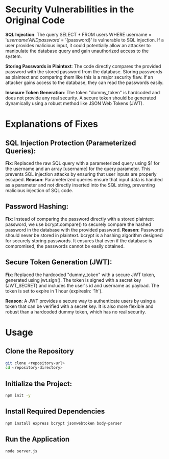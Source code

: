 # Security Vulnerabilities in the Original Code #

**SQL Injection**: The query SELECT * FROM users WHERE username = '${username}' AND password = '${password}' is vulnerable to SQL injection. If a user provides malicious input, it could potentially allow an attacker to manipulate the database query and gain unauthorized access to the system.

**Storing Passwords in Plaintext**: The code directly compares the provided password with the stored password from the database. Storing passwords as plaintext and comparing them like this is a major security flaw. If an attacker gains access to the database, they can read the passwords easily.

**Insecure Token Generation**: The token "dummy_token" is hardcoded and does not provide any real security. A secure token should be generated dynamically using a robust method like JSON Web Tokens (JWT).




# Explanations of Fixes #

## SQL Injection Protection (Parameterized Queries): ##
**Fix**: Replaced the raw SQL query with a parameterized query using $1 for the username and an array [username] for the query parameter. This prevents SQL injection attacks by ensuring that user inputs are properly escaped.
**Reason**: Parameterized queries ensure that input data is handled as a parameter and not directly inserted into the SQL string, preventing malicious injection of SQL code.


## Password Hashing: ##

**Fix**: Instead of comparing the password directly with a stored plaintext password, we use bcrypt.compare() to securely compare the hashed password in the database with the provided password.
**Reason**: Passwords should never be stored in plaintext. bcrypt is a hashing algorithm designed for securely storing passwords. It ensures that even if the database is compromised, the passwords cannot be easily obtained.


## Secure Token Generation (JWT): ##
**Fix**: Replaced the hardcoded "dummy_token" with a secure JWT token, generated using jwt.sign(). The token is signed with a secret key (JWT_SECRET) and includes the user's id and username as payload. The token is set to expire in 1 hour (expiresIn: '1h').

**Reason**: A JWT provides a secure way to authenticate users by using a token that can be verified with a secret key. It is also more flexible and robust than a hardcoded dummy token, which has no real security.


# Usage #

## Clone the Repository ##
 ```bash 
 git clone <repository-url>
cd <repository-directory>
```


## Initialize the Project: ##
```bash 
npm init -y
```
## Install Required Dependencies ##
```bash 
npm install express bcrypt jsonwebtoken body-parser

```

## Run the Application ## 
```bash 
node server.js
```

